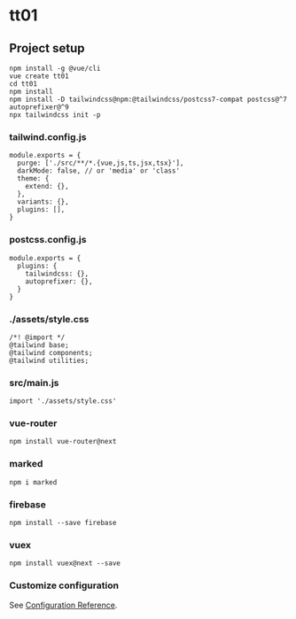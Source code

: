 # tt01

## Project setup
```
npm install -g @vue/cli
vue create tt01
cd tt01
npm install
npm install -D tailwindcss@npm:@tailwindcss/postcss7-compat postcss@^7 autoprefixer@^9
npx tailwindcss init -p
```

### tailwind.config.js
```
module.exports = {
  purge: ['./src/**/*.{vue,js,ts,jsx,tsx}'],
  darkMode: false, // or 'media' or 'class'
  theme: {
    extend: {},
  },
  variants: {},
  plugins: [],
}
```

### postcss.config.js
```
module.exports = {
  plugins: {
    tailwindcss: {},
    autoprefixer: {},
  }
}
```

### ./assets/style.css
```
/*! @import */
@tailwind base;
@tailwind components;
@tailwind utilities;
```

### src/main.js
```
import './assets/style.css'
```

### vue-router
```
npm install vue-router@next
```

### marked
```
npm i marked
```

### firebase
```
npm install --save firebase
```

### vuex
```
npm install vuex@next --save
```

### Customize configuration
See [Configuration Reference](https://cli.vuejs.org/config/).
